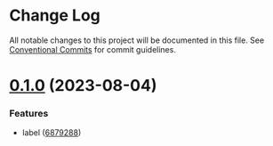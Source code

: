 # Change Log

All notable changes to this project will be documented in this file.
See [Conventional Commits](https://conventionalcommits.org) for commit guidelines.

# [0.1.0](https://github.com/hhhhhello/lerna-test-five/compare/base-input@0.0.6...base-input@0.1.0) (2023-08-04)

### Features

- label ([6879288](https://github.com/hhhhhello/lerna-test-five/commit/6879288879147897d252a63e80ebfa6fd5054e52))
